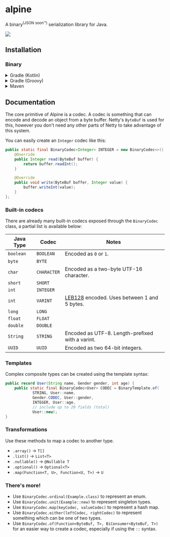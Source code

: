 # alpine
A binary<sup>(JSON soon™)</sup> serialization library for Java.

![](https://wakatime.com/badge/github/mudkipdev/alpine.svg)

## Installation
### Binary

<details>
<summary>Gradle (Kotlin)</summary>
<br>

```kts
dependencies {
    implementation("dev.mudkip:alpine-binary:0.1.1")
    implementation("io.netty:netty-buffer:4.1.119.Final")
}
```

</details>

<details>
<summary>Gradle (Groovy)</summary>
<br>

```groovy
dependencies {
    implementation 'dev.mudkip:alpine-binary:0.1.1'
    implementation 'io.netty:netty-buffer:4.1.119.Final'
}
```

</details>

<details>
<summary>Maven</summary>
<br>

```xml
<dependency>
    <groupId>dev.mudkip</groupId>
    <artifactId>alpine-binary</artifactId>
    <version>0.1.1</version>
</dependency>

<dependency>
    <groupId>io.netty</groupId>
    <artifactId>netty-buffer</artifactId>
    <version>4.1.119.Final</version>
</dependency>
```

</details>

## Documentation
The core primitive of Alpine is a codec. A codec is something that can encode and decode an object from a byte buffer.
Netty's `ByteBuf` is used for this, however you don't need any other parts of Netty to take advantage of this system.

You can easily create an `Integer` codec like this:
```java
public static final BinaryCodec<Integer> INTEGER = new BinaryCodec<>() {
    @Override
    public Integer read(ByteBuf buffer) {
        return buffer.readInt();
    }

    @Override
    public void write(ByteBuf buffer, Integer value) {
        buffer.writeInt(value);
    }
};
```

### Built-in codecs
There are already many built-in codecs exposed through the `BinaryCodec` class, a partial list is available below:

| Java Type   | Codec             | Notes                                                                               |
|-------------|-------------------|-------------------------------------------------------------------------------------|
| `boolean`   | `BOOLEAN`         | Encoded as `0` or `1`.                                                              |
| `byte`      | `BYTE`            |                                                                                     |
| `char`      | `CHARACTER`       | Encoded as a two-byte UTF-16 character.                                             |
| `short`     | `SHORT`           |                                                                                     |
| `int`       | `INTEGER`         |                                                                                     |
| `int`       | `VARINT`          | [LEB128](https://en.wikipedia.org/wiki/LEB128) encoded. Uses between 1 and 5 bytes. |
| `long`      | `LONG`            |                                                                                     |
| `float`     | `FLOAT`           |                                                                                     |
| `double`    | `DOUBLE`          |                                                                                     |
| `String`    | `STRING`          | Encoded as UTF-8. Length-prefixed with a varint.                                    |
| `UUID`      | `UUID`            | Encoded as two 64-bit integers.                                                     |

### Templates
Complex composite types can be created using the template syntax:

```java
public record User(String name, Gender gender, int age) {
    public static final BinaryCodec<User> CODEC = BinaryTemplate.of(
            STRING, User::name,
            Gender.CODEC, User::gender,
            INTEGER, User::age,
            // include up to 20 fields (total)
            User::new);
}
```

### Transformations
Use these methods to map a codec to another type.
- `.array()` → `T[]`
- `.list()` → `List<T>`
- `.nullable()` → `@Nullable T`
- `.optional()` → `Optional<T>`
- `.map(Function<T, U>, Function<U, T>)` → `U`

### There's more!
- Use `BinaryCodec.ordinal(Example.class)` to represent an enum.
- Use `BinaryCodec.unit(Example::new)` to represent singleton types.
- Use `BinaryCodec.map(keyCodec, valueCodec)` to represent a hash map.
- Use `BinaryCodec.either(leftCodec, rightCodec)` to represent something which can be one of two types.
- Use `BinaryCodec.of(Function<ByteBuf, T>, BiConsumer<ByteBuf, T>)` for an easier way to create a codec, especially if using the `::` syntax.
